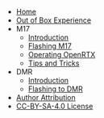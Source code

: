 <!-- _sidebar.md -->

* [Home](/)
* [Out of Box Experience](oobe.md)
* M17
  * [Introduction](m17/m17.md)
  * [Flashing M17](m17/flashing_m17.md)
  * [Operating OpenRTX](m17/operating.md)
  * [Tips and Tricks](m17/tips_and_tricks.md)
* DMR
  * [Introduction](dmr/dmr.md)
  * [Flashing to DMR](dmr/flashing_dmr.md)
* [Author Attribution](attribution.md)
* [CC-BY-SA-4.0 License](LICENSE.md)